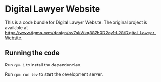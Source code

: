 
  # Digital Lawyer Website

  This is a code bundle for Digital Lawyer Website. The original project is available at https://www.figma.com/design/ov7akWxq882h0D2oy1tL28/Digital-Lawyer-Website.

  ## Running the code

  Run `npm i` to install the dependencies.

  Run `npm run dev` to start the development server.
  